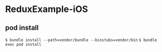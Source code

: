 # ReduxExample-iOS

## pod install
`$ bundle install --path=vendor/bundle --binstubs=vendor/bin`
`$ bundle exec pod install`
